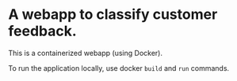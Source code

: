 # A webapp to classify customer feedback.

This is a containerized webapp (using Docker). 

To run the application locally, use docker `build` and `run` commands. 
